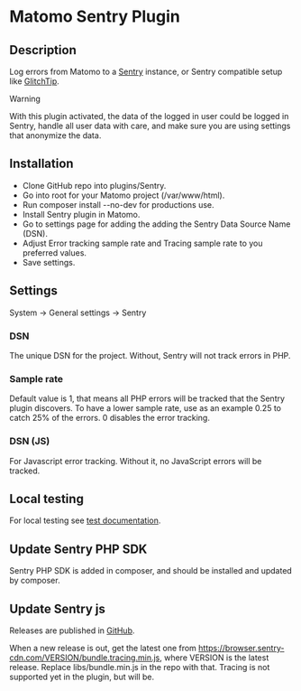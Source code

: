 # Matomo Sentry Plugin

## Description

Log errors from Matomo to a [Sentry](https://sentry.io/) instance, or Sentry compatible setup like [GlitchTip](https://glitchtip.com/).

> [!WARNING]
> With this plugin activated, the data of the logged in user could be logged in Sentry, handle all user data with care, and make sure you are using settings that anonymize the data.

## Installation

* Clone GitHub repo into plugins/Sentry.
* Go into root for your Matomo project (/var/www/html).
* Run composer install --no-dev for productions use.
* Install Sentry plugin in Matomo.
* Go to settings page for adding the adding the Sentry Data Source Name (DSN).
* Adjust Error tracking sample rate and Tracing sample rate to you preferred values.
* Save settings.

## Settings

System -> General settings -> Sentry

### DSN

The unique DSN for the project. Without, Sentry will not track errors in PHP.

### Sample rate

Default value is 1, that means all PHP errors will be tracked that the Sentry plugin discovers. To have a lower sample rate, use as an example 0.25 to catch 25% of the errors. 0 disables the error tracking.

### DSN (JS)

For Javascript error tracking. Without it, no JavaScript errors will be tracked.

## Local testing

For local testing see [test documentation](TESTS.md).

## Update Sentry PHP SDK

Sentry PHP SDK is added in composer, and should be installed and updated by composer.

## Update Sentry js

Releases are published in [GitHub](https://github.com/getsentry/sentry-javascript/releases).

When a new release is out, get the latest one from <https://browser.sentry-cdn.com/VERSION/bundle.tracing.min.js>, where VERSION is the latest release. Replace libs/bundle.min.js in the repo with that. Tracing is not supported yet in the plugin, but will be.

